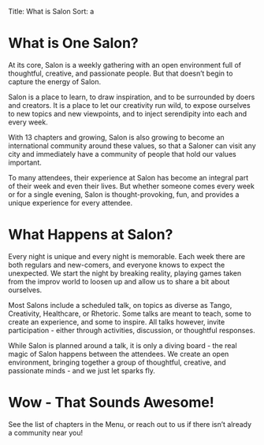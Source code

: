Title: What is Salon
Sort: a

# What is One Salon?

At its core, Salon is a weekly gathering with an open environment full of thoughtful, creative, and
passionate people. But that doesn’t begin to capture the energy of Salon.

Salon is a place to learn, to draw inspiration, and to be surrounded by doers and creators. It is a
place to let our creativity run wild, to expose ourselves to new topics and new viewpoints, and to
inject serendipity into each and every week.

With 13 chapters and growing, Salon is also growing to become an international community around
these values, so that a Saloner can visit any city and immediately have a community of people that
hold our values important.

To many attendees, their experience at Salon has become an integral part of their week and even their
lives. But whether someone comes every week or for a single evening, Salon is thought-provoking, fun,
and provides a unique experience for every attendee.

# What Happens at Salon?

Every night is unique and every night is memorable. Each week there are both regulars and new-comers,
and everyone knows to expect the unexpected. We start the night by breaking reality, playing games
taken from the improv world to loosen up and allow us to share a bit about ourselves.

Most Salons include a scheduled talk, on topics as diverse as Tango, Creativity, Healthcare, or
Rhetoric. Some talks are meant to teach, some to create an experience, and some to inspire. All talks
however, invite participation - either through activities, discussion, or thoughtful responses.

While Salon is planned around a talk, it is only a diving board - the real magic of Salon happens
between the attendees. We create an open environment, bringing together a group of thoughtful,
creative, and passionate minds - and we just let sparks fly.

# Wow - That Sounds Awesome!

See the list of chapters in the Menu, or reach out to us if there isn’t already a community near you!

